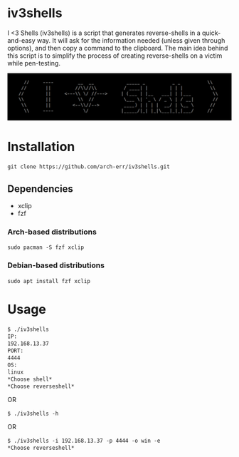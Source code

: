 # iv3shells
I &lt;3 Shells (iv3shells) is a script that generates reverse-shells in a quick-and-easy way. It will ask for the information needed (unless given through options), and then copy a command to the clipboard. The main idea behind this script is to simplify the process of creating reverse-shells on a victim while pen-testing.

![iv3shells.png](iv3shells.png)

# Installation
```
git clone https://github.com/arch-err/iv3shells.git
```
## Dependencies
 - xclip
 - fzf

### Arch-based distributions
```
sudo pacman -S fzf xclip
```
### Debian-based distributions
```
sudo apt install fzf xclip
```

# Usage
```
$ ./iv3shells 
IP:
192.168.13.37
PORT:
4444
OS:
linux
*Choose shell*
*Choose reverseshell*
```
OR
```
$ ./iv3shells -h
```
OR
```
$ ./iv3shells -i 192.168.13.37 -p 4444 -o win -e
*Choose reverseshell*
```


